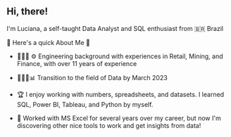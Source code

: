 ## Hi, there!

I'm Luciana, a self-taught Data Analyst and SQL enthusiast from 🇧🇷 Brazil 

🐝 Here's a quick About Me 🐝 

 - 👷🏾‍♀️ ⚙️ Engineering background with experiences in Retail, Mining, and Finance, with over 11 years of experience

 - 👩🏾‍💻📊 Transition to the field of Data by March 2023

 - 🏆  I enjoy working with numbers, spreadsheets, and datasets. I learned SQL, Power BI, Tableau, and Python by myself.
 
 - 🎲 Worked with MS Excel for several years over my career, but now I'm discovering other nice tools to work and get insights from data!

